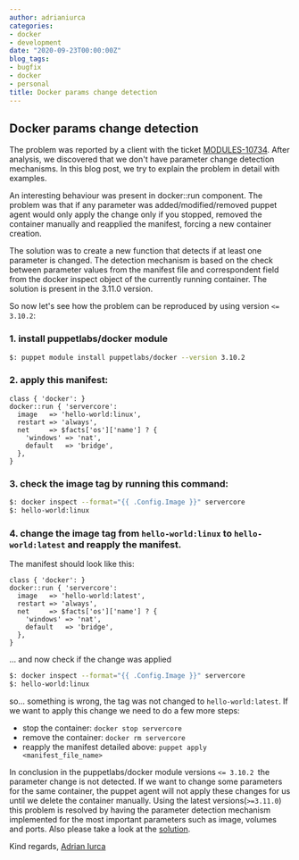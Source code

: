 ```yaml
---
author: adrianiurca
categories:
- docker
- development
date: "2020-09-23T00:00:00Z"
blog_tags:
- bugfix
- docker
- personal
title: Docker params change detection
---
```


## Docker params change detection

The problem was reported by a client with the ticket [MODULES-10734](https://tickets.puppetlabs.com/browse/MODULES-10734). After analysis, we discovered that we don't have parameter change detection mechanisms. In this blog post, we try to explain the problem in detail with examples.

An interesting behaviour was present in docker::run component. The problem was that if any parameter was added/modified/removed puppet agent would only apply the change only if you stopped, removed the container manually and reapplied the manifest, forcing a new container creation.

The solution was to create a new function that detects if at least one parameter is changed. The detection mechanism is based on the check between parameter values from the manifest file and correspondent field from the docker inspect object of the currently running container. The solution is present in the 3.11.0 version.

So now let's see how the problem can be reproduced by using version `<= 3.10.2`:

### 1. install puppetlabs/docker module

```bash
$: puppet module install puppetlabs/docker --version 3.10.2
```

### 2. apply this manifest:

```puppet
class { 'docker': }
docker::run { 'servercore':
  image   => 'hello-world:linux',
  restart => 'always',
  net     => $facts['os']['name'] ? {
    'windows' => 'nat',
    default   => 'bridge',
  },
}

```

### 3. check the image tag by running this command:

```bash
$: docker inspect --format="{{ .Config.Image }}" servercore
$: hello-world:linux
```

### 4. change the image tag from `hello-world:linux` to `hello-world:latest` and reapply the manifest.

The manifest should look like this:

```puppet
class { 'docker': }
docker::run { 'servercore':
  image   => 'hello-world:latest',
  restart => 'always',
  net     => $facts['os']['name'] ? {
    'windows' => 'nat',
    default   => 'bridge',
  },
}
```

... and now check if the change was applied

```bash
$: docker inspect --format="{{ .Config.Image }}" servercore
$: hello-world:linux
```

so... something is wrong, the tag was not changed to `hello-world:latest`. If we want to apply this change we need to do a few more steps:

- stop the container: `docker stop servercore`
- remove the container: `docker rm servercore`
- reapply the manifest detailed above: `puppet apply <manifest_file_name>`

In conclusion in the puppetlabs/docker module versions `<= 3.10.2 `the parameter change is not detected. If we want to change some parameters for the same container, the puppet agent will not apply these changes for us until we delete the container manually.
Using the latest versions(`>=3.11.0`) this problem is resolved by having the parameter detection mechanism implemented for the most important parameters such as image, volumes and ports.
Also please take a look at the [solution](https://github.com/puppetlabs/puppetlabs-docker/pull/648).

Kind regards,
[Adrian Iurca](https://github.com/adrianiurca)
